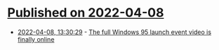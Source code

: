 # [Published on 2022-04-08](index.md)

* [2022-04-08, 13:30:29](https://news.ycombinator.com/item?id=30956550) - [The full Windows 95 launch event video is finally online](https://gizmodo.com/the-best-and-worst-moments-from-the-full-windows-95-lau-1848758485)
